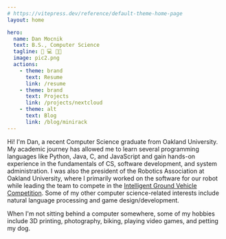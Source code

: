 ```yaml
---
# https://vitepress.dev/reference/default-theme-home-page
layout: home

hero:
  name: Dan Mocnik
  text: B.S., Computer Science
  tagline: 🤖 💻 👨‍💻
  image: pic2.png
  actions:
    - theme: brand
      text: Resume
      link: /resume
    - theme: brand
      text: Projects
      link: /projects/nextcloud
    - theme: alt
      text: Blog
      link: /blog/minirack
---
```


<!-- <div class="video-background">
  <video playsinline autoplay muted loop>
    <source src="https://www.w3schools.com/html/mov_bbb.mp4" type="video/mp4">
  </video>
</div>
<br clear="all" /> -->

<style>
  .tagline {
      color: rgba(235, 235, 245, 1.0) !important;
  }
</style>

Hi! I'm Dan, a recent Computer Science graduate from Oakland University. My academic journey has allowed me to learn several programming languages like Python, Java, C, and JavaScript and gain hands-on experience in the fundamentals of CS, software development, and system administration. I was also the president of the Robotics Association at Oakland University, where I primarily worked on the software for our robot while leading the team to compete in the [Intelligent Ground Vehicle Competition](/projects/igvc). Some of my other computer science-related interests include natural language processing and game design/development.

When I'm not sitting behind a computer somewhere, some of my hobbies include 3D printing, photography, biking, playing video games, and petting my dog.
